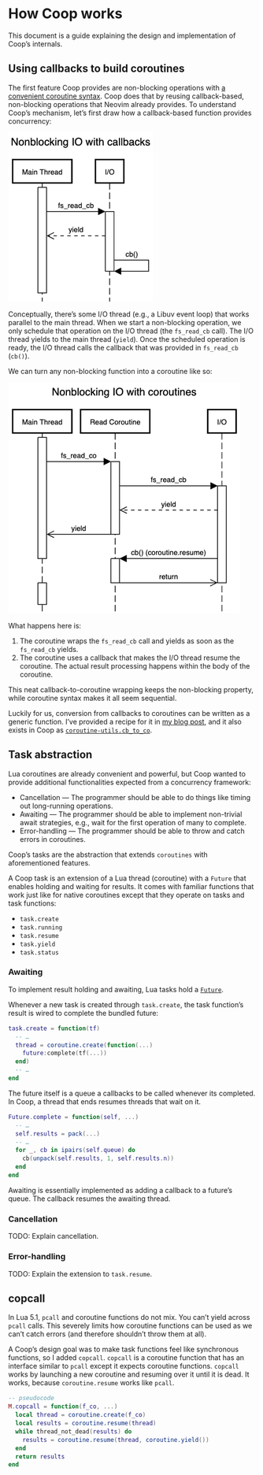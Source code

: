 # How Coop works

This document is a guide explaining the design and implementation of Coop’s
internals.

## Using callbacks to build coroutines

The first feature Coop provides are non-blocking operations with
[a convenient coroutine syntax](https://gregorias.github.io/posts/using-coroutines-in-neovim-lua/).
Coop does that by reusing callback-based, non-blocking operations that Neovim
already provides.
To understand Coop’s mechanism, let’s first draw how a callback-based function
provides concurrency:

![A sequence diagram of non-blocking I/O with callbacks](/assets/Nonblocking%20IO%20with%20callbacks.png)

Conceptually, there’s some I/O thread (e.g., a Libuv event loop) that works
parallel to the main thread.
When we start a non-blocking operation, we only schedule that operation on the
I/O thread (the `fs_read_cb` call).
The I/O thread yields to the main thread (`yield`). Once the scheduled
operation is ready, the I/O thread calls the callback that was provided in
`fs_read_cb` (`cb()`).

We can turn any non-blocking function into a coroutine like so:

![A sequence diagram of non-blocking I/O with a coroutine](/assets/Nonblocking%20IO%20with%20coroutines.png)

What happens here is:

1. The coroutine wraps the `fs_read_cb` call and yields as soon as the
   `fs_read_cb` yields.
2. The coroutine uses a callback that makes the I/O thread resume the
   coroutine. The actual result processing happens within the body of the
   coroutine.

This neat callback-to-coroutine wrapping keeps the non-blocking property, while
coroutine syntax makes it all seem sequential.

Luckily for us, conversion from callbacks to coroutines can be written
as a generic function. I’ve provided a recipe for it in [my blog post](https://gregorias.github.io/posts/using-coroutines-in-neovim-lua/),
and it also exists in Coop as
[`coroutine-utils.cb_to_co`](https://github.com/gregorias/coop.nvim/blob/e7a0793163141e95a7034381cf392df988fc779f/lua/coop/coroutine-utils.lua#L20).

## Task abstraction

Lua coroutines are already convenient and powerful, but Coop wanted to provide
additional functionalities expected from a concurrency framework:

- Cancellation — The programmer should be able to do things like timing out
  long-running operations.
- Awaiting — The programmer should be able to implement non-trivial await
  strategies, e.g., wait for the first operation of many to complete.
- Error-handling — The programmer should be able to throw and catch errors in
  coroutines.

Coop’s tasks are the abstraction that extends `coroutines` with aforementioned
features.

A Coop task is an extension of a Lua thread (coroutine) with a `Future` that
enables holding and waiting for results. It comes with familiar functions that
work just like for native coroutines except that they operate on tasks and task
functions:

- `task.create`
- `task.running`
- `task.resume`
- `task.yield`
- `task.status`

### Awaiting

To implement result holding and awaiting, Lua tasks hold
a [`Future`](https://github.com/gregorias/coop.nvim/blob/main/lua/coop/future.lua).

Whenever a new task is created through `task.create`, the task function’s
result is wired to complete the bundled future:

```lua
task.create = function(tf)
  -- …
  thread = coroutine.create(function(...)
    future:complete(tf(...))
  end)
  -- …
end
```

The future itself is a queue a callbacks to be called whenever its completed.
In Coop, a thread that ends resumes threads that wait on it.

```lua
Future.complete = function(self, ...)
  -- …
  self.results = pack(...)
  -- …
  for _, cb in ipairs(self.queue) do
    cb(unpack(self.results, 1, self.results.n))
  end
end
```

Awaiting is essentially implemented as adding a callback to a future’s queue.
The callback resumes the awaiting thread.

### Cancellation

TODO: Explain cancellation.

### Error-handling

TODO: Explain the extension to `task.resume`.

## copcall

In Lua 5.1, `pcall` and coroutine functions do not mix.
You can’t yield across `pcall` calls.
This severely limits how coroutine functions can be used as we can’t catch
errors (and therefore shouldn’t throw them at all).

A Coop’s design goal was to make task functions feel like synchronous
functions, so I added `copcall`.
`copcall` is a coroutine function that has an interface similar to `pcall`
except it expects coroutine functions.
`copcall` works by launching a new coroutine and resuming over it until it is dead.
It works, because `coroutine.resume` works like `pcall`.

```lua
-- pseudocode
M.copcall = function(f_co, ...)
  local thread = coroutine.create(f_co)
  local results = coroutine.resume(thread)
  while thread_not_dead(results) do
    results = coroutine.resume(thread, coroutine.yield())
  end
  return results
end
```
